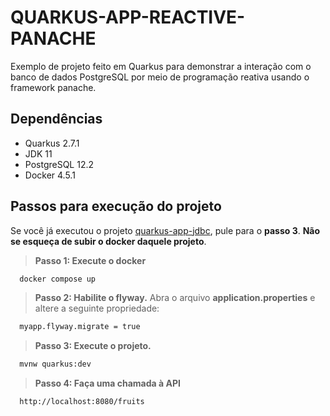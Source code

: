 # QUARKUS-APP-REACTIVE-PANACHE

Exemplo de projeto feito em Quarkus para demonstrar a interação com o banco de dados PostgreSQL por meio de programação reativa usando o framework panache.

## Dependências
- Quarkus 2.7.1
- JDK 11
- PostgreSQL 12.2
- Docker 4.5.1

## Passos para execução do projeto

Se você já executou o projeto [quarkus-app-jdbc](https://github.com/alissonmelonascimento/quarkus-app-jdbc), pule para o **passo 3**.
**Não se esqueça de subir o docker daquele projeto**.

> **Passo 1: Execute o docker**
```bash
  docker compose up
```

> **Passo 2: Habilite o flyway.** 
Abra o arquivo **application.properties** e altere a seguinte propriedade:
```bash
  myapp.flyway.migrate = true
```

> **Passo 3: Execute o projeto.** 
```bash
  mvnw quarkus:dev
```

> **Passo 4: Faça uma chamada à API**
```bash
  http://localhost:8080/fruits
```